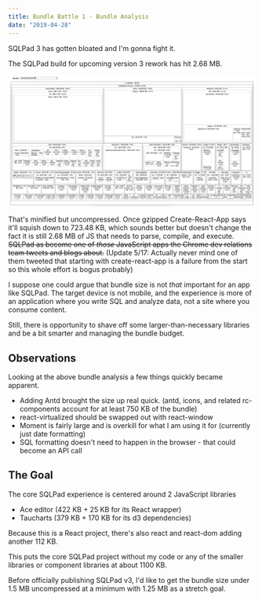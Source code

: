 ```yaml
---
title: Bundle Battle 1 - Bundle Analysis
date: "2019-04-28"
---
```


SQLPad 3 has gotten bloated and I'm gonna fight it.

The SQLPad build for upcoming version 3 rework has hit 2.68 MB.

![The initial bundle](./bundle-20190422.png)

That's minified but uncompressed. Once gzipped Create-React-App says it'll squish down to 723.48 KB, which sounds better but doesn't change the fact it is still 2.68 MB of JS that needs to parse, compile, and execute. ~~SQLPad as become one of _those_ JavaScript apps the Chrome dev relations team tweets and blogs about.~~ (Update 5/17: Actually never mind one of them tweeted that starting with create-react-app is a failure from the start so this whole effort is bogus probably)

I suppose one could argue that bundle size is not _that_ important for an app like SQLPad. The target device is not mobile, and the experience is more of an application where you write SQL and analyze data, not a site where you consume content.

Still, there is opportunity to shave off some larger-than-necessary libraries and be a bit smarter and managing the bundle budget.

## Observations

Looking at the above bundle analysis a few things quickly became apparent.

- Adding Antd brought the size up real quick. (antd, icons, and related rc-components account for at least 750 KB of the bundle)
- react-virtualized should be swapped out with react-window
- Moment is fairly large and is overkill for what I am using it for (currently just date formatting)
- SQL formatting doesn't need to happen in the browser - that could become an API call

## The Goal

The core SQLPad experience is centered around 2 JavaScript libraries

- Ace editor (422 KB + 25 KB for its React wrapper)
- Taucharts (379 KB + 170 KB for its d3 dependencies)

Because this is a React project, there's also react and react-dom adding another 112 KB.

This puts the core SQLPad project without my code or any of the smaller libraries or component libraries at about 1100 KB.

Before officially publishing SQLPad v3, I'd like to get the bundle size under 1.5 MB uncompressed at a minimum with 1.25 MB as a stretch goal.
